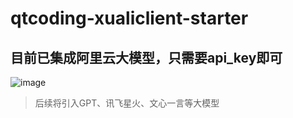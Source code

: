# qtcoding-xualiclient-starter
## 目前已集成阿里云大模型，只需要api_key即可
![image](https://github.com/xlf60/qtcoding-xualiclient-starter/assets/110140513/37d88322-464f-4f46-a38e-3993fcd551b8)
> 后续将引入GPT、讯飞星火、文心一言等大模型
